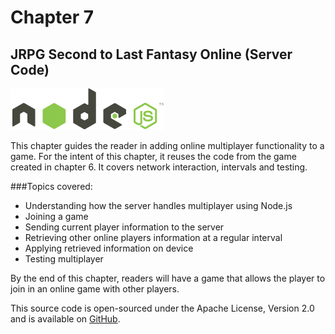 # Chapter 7
## JRPG Second to Last Fantasy Online (Server Code)
![Screenshot](../screenshots/node-logo-light.png)

This chapter guides the reader in adding online multiplayer functionality to a game. For the intent of this chapter, it reuses the code from the game created in chapter 6. It covers network interaction, intervals and testing.

###Topics covered:
- Understanding how the server handles multiplayer using Node.js
- Joining a game
- Sending current player information to the server
- Retrieving other online players information at a regular interval
- Applying retrieved information on device
- Testing multiplayer

By the end of this chapter, readers will have a game that allows the player to join in an online game with other players.

This source code is open-sourced under the Apache License, Version 2.0 and is available on [GitHub](http://bit.ly/L8eFzj).
